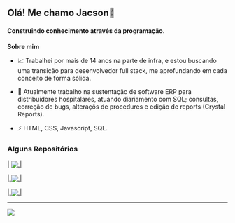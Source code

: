## Olá! Me chamo Jacson👋

#### Construindo conhecimento através da programação.

**Sobre mim**

- 📈 Trabalhei por mais de 14 anos na parte de infra, e estou buscando uma transição para desenvolvedor full stack, me aprofundando em cada conceito de forma sólida. 

- 💼 Atualmente trabalho na sustentação de software ERP para distribuidores hospitalares, atuando diariamento com SQL; consultas, correção de bugs, alteraçõs de procedures e edição de reports (Crystal Reports).

- ⚡ HTML, CSS, Javascript, SQL.


### Alguns Repositórios


 | <a href="https://github.com/jacsongoulart/Agendador-Projecto-Bash_SQL">
  <img align="center" src="https://github-readme-stats.vercel.app/api/pin/?username=jacsongoulart&repo=Agendador-Projecto-Bash_SQL&theme=buefy" />
</a>|

|<a href="https://github.com/jacsongoulart/DB-Universo-Linux-Bash-PostgreSQL">
  <img align="center" src="https://github-readme-stats.vercel.app/api/pin/?username=jacsongoulart&repo=DB-Universo-Linux-Bash-PostgreSQL&theme=buefy" />
</a>|

|<a href="https://github.com/jacsongoulart/Difal">
  <img align="center" src="https://github-readme-stats.vercel.app/api/pin/?username=jacsongoulart&repo=Difal&theme=buefy" />
</a>|

________________________________________________________________________________________________________________________________________________________________________________________________________________________

<a href="https://github.com/jacsongoulart/github-readme-stats"><img align="center" src="https://github-readme-stats.vercel.app/api/top-langs/?username=jacsongoulart&layout=compact&theme=buefy&hide_border=true" /></a>




<!--
**jacsongoulart/jacsongoulart** is a ✨ _special_ ✨ repository because its `README.md` (this file) appears on your GitHub profile.

Here are some ideas to get you started:

- 🔭 I’m currently working on ...
- 🌱 I’m currently learning ...
- 👯 I’m looking to collaborate on ...
- 🤔 I’m looking for help with ...
- 💬 Ask me about ...
- 📫 How to reach me: ...
- 😄 Pronouns: ...
- ⚡ Fun fact: ...
-->
